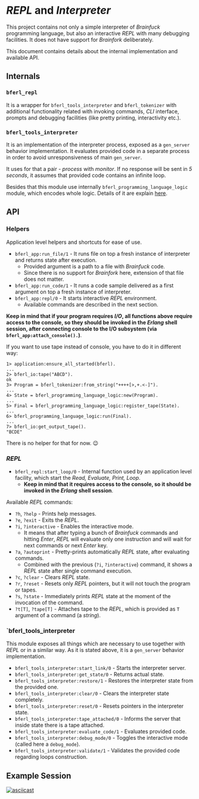 # *REPL* and *Interpreter*

This project contains not only a simple interpreter of *Brainfuck* programming language, but also an interactive *REPL* with many debugging facilities. It does not have support for *Brainfork* deliberately.

This document contains details about the internal implementation and available API.

## Internals

### `bferl_repl`

It is a wrapper for `bferl_tools_interpreter` and `bferl_tokenizer` with additional functionality related with invoking commands, *CLI* interface, prompts and debugging facilities (like pretty printing, interactivity etc.).

### `bferl_tools_interpreter`

It is an implementation of the interpreter process, exposed as a `gen_server` behavior implementation. It evaluates provided code in a separate process in order to avoid unresponsiveness of main `gen_server`.

It uses for that a pair - *process* with *monitor*. If no response will be sent in *5 seconds*, it assumes that provided code contains an infinite loop.

Besides that this module use internally `bferl_programming_language_logic` module, which encodes whole logic. Details of it are explain [here](/docs/Architecture.md).

## API

### Helpers

Application level helpers and shortcuts for ease of use.

- `bferl_app:run_file/1` - It runs file on top a fresh instance of interpreter and returns state after execution.
  - Provided argument is a path to a file with *Brainfuck* code.
  - Since there is no support for *Brainfork* here, extension of that file does not matter.
- `bferl_app:run_code/1` - It runs a code sample delivered as a first argument on top a fresh instance of interpreter.
- `bferl_app:repl/0` - It starts interactive *REPL* environment.
  - Available commands are described in the next section.

**Keep in mind that if your program requires *I/O*, all functions above require access to the console, so they should be invoked in the *Erlang* shell session, after connecting console to the I/O subsystem (via `bferl_app:attach_console().`)**.

If you want to use tape instead of console, you have to do it in different way:

```
1> application:ensure_all_started(bferl).
...
2> bferl_io:tape("ABCD").
ok
3> Program = bferl_tokenizer:from_string("++++[>,+.<-]").
...
4> State = bferl_programming_language_logic:new(Program).
...
5> Final = bferl_programming_language_logic:register_tape(State).
...
6> bferl_programming_language_logic:run(Final).
...
7> bferl_io:get_output_tape().
"BCDE"
```

There is no helper for that for now. :wink:

### *REPL*

- `bferl_repl:start_loop/0` - Internal function used by an application level
  facility, which start the *Read, Evaluate, Print, Loop*.
  - **Keep in mind that it requires access to the console, so it should be invoked in the *Erlang* shell session**.

Available *REPL* commands:

- `?h`, `?help` - Prints help messages.
- `?e`, `?exit` - Exits the *REPL*.
- `?i`, `?interactive` - Enables the interactive mode.
  - It means that after typing a bunch of *Brainfuck* commands and hitting *Enter*, *REPL* will evaluate only one instruction and will wait for next commands or next *Enter* key.
- `?a`, `?autoprint` - Pretty-prints automatically *REPL* state, after evaluating commands.
  - Combined with the previous (`?i`, `?interactive`) command, it shows a *REPL* state after single command execution.
- `?c`, `?clear` - Clears *REPL* state.
- `?r`, `?reset` - Resets only *REPL* pointers, but it will not touch the program or tapes.
- `?s`, `?state` - Immediately prints *REPL* state at the moment of the invocation of the command.
- `?t[T]`, `?tape[T]` - Attaches tape to the *REPL*, which is provided as `T` argument of a command (a *string*).

### `bferl_tools_interpreter

This module exposes all things which are necessary to use together with *REPL* or in a similar way. As it is stated above, it is a `gen_server` behavior implementation.

- `bferl_tools_interpreter:start_link/0` - Starts the interpreter server.
- `bferl_tools_interpreter:get_state/0` - Returns actual state.
- `bferl_tools_interpreter:restore/1` - Restores the interpreter state from the provided one.
- `bferl_tools_interpreter:clear/0` - Clears the interpreter state completely.
- `bferl_tools_interpreter:reset/0` - Resets pointers in the interpreter state.
- `bferl_tools_interpreter:tape_attached/0` - Informs the server that inside state there is a tape attached.
- `bferl_tools_interpreter:evaluate_code/1` - Evaluates provided code.
- `bferl_tools_interpreter:debug_mode/0` - Toggles the interactive mode (called here a `debug_mode`).
- `bferl_tools_interpreter:validate/1` - Validates the provided code regarding loops construction.

## Example Session

[![asciicast](https://asciinema.org/a/159yfye8qvdvu9v5l71vey61g.png)](https://asciinema.org/a/159yfye8qvdvu9v5l71vey61g)
